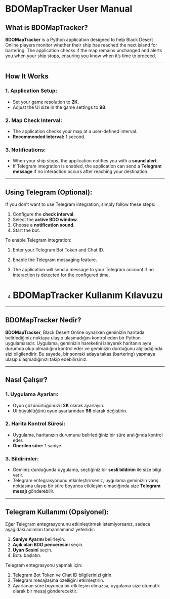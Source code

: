 # **BDOMapTracker User Manual**

## **What is BDOMapTracker?**
**BDOMapTracker** is a Python application designed to help Black Desert Online players monitor whether their ship has reached the next island for bartering. The application checks if the map remains unchanged and alerts you when your ship stops, ensuring you know when it’s time to proceed.

---

## **How It Works**
### **1. Application Setup:**
- Set your game resolution to **2K**.
- Adjust the UI size in the game settings to **98**.

### **2. Map Check Interval:**
- The application checks your map at a user-defined interval.
- **Recommended interval:** 1 second.

### **3. Notifications:**
- When your ship stops, the application notifies you with a **sound alert**.
- If Telegram integration is enabled, the application can send a **Telegram message** if no interaction occurs after reaching your destination.

---

## **Using Telegram (Optional):**
If you don’t want to use Telegram integration, simply follow these steps:
1. Configure the **check interval**.
2. Select the **active BDO window**.
3. Choose a **notification sound**.
4. Start the bot.

To enable Telegram integration:
1. Enter your Telegram Bot Token and Chat ID.
2. Enable the Telegram messaging feature.
3. The application will send a message to your Telegram account if no interaction is detected for the configured time.

4. # **BDOMapTracker Kullanım Kılavuzu**



------------

## **BDOMapTracker Nedir?**
**BDOMapTracker**, Black Desert Online oynarken geminizin haritada belirlediğiniz noktaya ulaşıp ulaşmadığını kontrol eden bir Python uygulamasıdır. Uygulama, geminizin hareketini izleyerek haritanın aynı durumda olup olmadığını kontrol eder ve geminizin durduğunu algıladığında sizi bilgilendirir. Bu sayede, bir sonraki adaya takas (bartering) yapmaya ulaşıp ulaşmadığınızı takip edebilirsiniz.

---

## **Nasıl Çalışır?**
### **1. Uygulama Ayarları:**
- Oyun çözünürlüğünüzü **2K** olarak ayarlayın.
- UI büyüklüğünü oyun ayarlarından **98** olarak değiştirin.

### **2. Harita Kontrol Süresi:**
- Uygulama, haritanızın durumunu belirlediğiniz bir süre aralığında kontrol eder.
- **Önerilen süre:** 1 saniye.

### **3. Bildirimler:**
- Geminiz durduğunda uygulama, seçtiğiniz bir **sesli bildirim** ile size bilgi verir.
- Telegram entegrasyonunu etkinleştirirseniz, uygulama geminizin varış noktasına ulaşıp bir süre boyunca etkileşim olmadığında size **Telegram mesajı** gönderebilir.

---

## **Telegram Kullanımı (Opsiyonel):**
Eğer Telegram entegrasyonunu etkinleştirmek istemiyorsanız, sadece aşağıdaki adımları tamamlamanız yeterlidir:
1. **Saniye Ayarını** belirleyin.
2. **Açık olan BDO penceresini** seçin.
3. **Uyarı Sesini** seçin.
4. Botu başlatın.

Telegram entegrasyonu yapmak için:
1. Telegram Bot Token ve Chat ID bilgilerinizi girin.
2. Telegram mesajlaşma özelliğini etkinleştirin.
3. Ayarlanan süre boyunca bir etkileşim olmazsa, uygulama size otomatik olarak bir mesaj gönderecektir.
